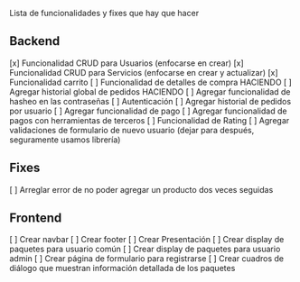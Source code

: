 Lista de funcionalidades y fixes que hay que hacer

## Backend

[x] Funcionalidad CRUD para Usuarios (enfocarse en crear)
[x] Funcionalidad CRUD para Servicios (enfocarse en crear y actualizar)
[x] Funcionalidad carrito
[ ] Funcionalidad de detalles de compra HACIENDO
[ ] Agregar historial global de pedidos HACIENDO
[ ] Agregar funcionalidad de hasheo en las contraseñas
[ ] Autenticación
[ ] Agregar historial de pedidos por usuario
[ ] Agregar funcionalidad de pago
[ ] Agregar funcionalidad de pagos con herramientas de terceros
[ ] Funcionalidad de Rating
[ ] Agregar validaciones de formulario de nuevo usuario (dejar para después, seguramente usamos librería)

## Fixes
[ ] Arreglar error de no poder agregar un producto dos veces seguidas

## Frontend

[ ] Crear navbar
[ ] Crear footer
[ ] Crear Presentación
[ ] Crear display de paquetes para usuario común
[ ] Crear display de paquetes para usuario admin
[ ] Crear página de formulario para registrarse
[ ] Crear cuadros de diálogo que muestran información detallada de los paquetes
